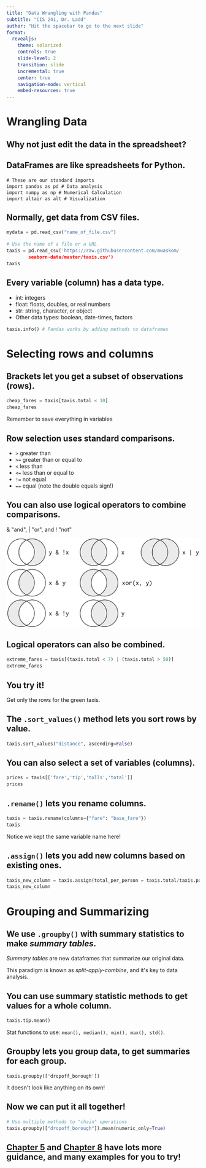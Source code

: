 ```yaml
---
title: "Data Wrangling with Pandas"
subtitle: "CIS 241, Dr. Ladd"
author: "Hit the spacebar to go to the next slide"
format:
  revealjs:
    theme: solarized
    controls: true
    slide-level: 2
    transition: slide
    incremental: true
    center: true
    navigation-mode: vertical
    embed-resources: true
---
```


# Wrangling Data

## Why not just edit the data in the spreadsheet?

## DataFrames are like spreadsheets for Python.

```{.python code-line-numbers="2|3|4"}
# These are our standard imports
import pandas as pd # Data analysis
import numpy as np # Numerical Calculation
import altair as alt # Visualization
```

## Normally, get data from CSV files.

```python
mydata = pd.read_csv("name_of_file.csv")
```

```python
# Use the name of a file or a URL
taxis = pd.read_csv('https://raw.githubusercontent.com/mwaskom/
        seaborn-data/master/taxis.csv')
taxis
```

## Every variable (column) has a data type.

- int: integers
- float: floats, doubles, or real numbers
- str: string, character, or object
- Other data types: boolean, date-times, factors

```python
taxis.info() # Pandas works by adding methods to dataframes
```

# Selecting rows and columns

## Brackets let you get a subset of observations (rows).

```python
cheap_fares = taxis[taxis.total < 10]
cheap_fares
```

Remember to save everything in variables

## Row selection uses standard comparisons.

- `>` greater than
- `>=` greater than or equal to
- `<` less than
- `<=` less than or equal to
- `!=` not equal
- `==` equal (note the double equals sign!)

## You can also use logical operators to combine comparisons.

& "and", | "or", and ! "not"

![](img/transform-logical.png)

## Logical operators can also be combined.

```python
extreme_fares = taxis[(taxis.total < 7) | (taxis.total > 50)]
extreme_fares
```

## You try it!

Get only the rows for the green taxis.

## The `.sort_values()` method lets you sort rows by value.

```python
taxis.sort_values("distance", ascending=False)
```

## You can also select a set of variables (columns).

```python
prices = taxis[['fare','tip','tolls','total']]
prices
```

## `.rename()` lets you rename columns.

```python
taxis = taxis.rename(columns={"fare": "base_fare"})
taxis
```

Notice we kept the same variable name here!

## `.assign()` lets you add new columns based on existing ones.

```python
taxis_new_column = taxis.assign(total_per_person = taxis.total/taxis.passengers)
taxis_new_column
```

# Grouping and Summarizing

## We use `.groupby()` with summary statistics to make *summary tables*.

*Summary tables* are new dataframes that summarize our original data.

This paradigm is known as *split-apply-combine*, and it's key to data analysis.

## You can use summary statistic methods to get values for a whole column.

```python
taxis.tip.mean()
```

Stat functions to use: `mean(), median(), min(), max(), std()`.

## Groupby lets you group data, to get summaries for each group.

```
taxis.groupby(['dropoff_borough'])
```

It doesn't look like anything on its own!

## Now we can put it all together!

```python
# Use multiple methods to "chain" operations
taxis.groupby(["dropoff_borough"]).mean(numeric_only=True)
```

## [Chapter 5](https://wesmckinney.com/book/pandas-basics.html#pandas_frame) and [Chapter 8](https://wesmckinney.com/book/data-wrangling.html) have lots more guidance, and many examples for you to try!
